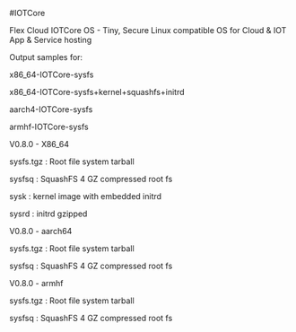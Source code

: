 #IOTCore

Flex Cloud IOTCore OS - Tiny, Secure Linux compatible OS for Cloud & IOT App & Service hosting


Output samples for:

x86_64-IOTCore-sysfs

x86_64-IOTCore-sysfs+kernel+squashfs+initrd

aarch4-IOTCore-sysfs

armhf-IOTCore-sysfs


V0.8.0 - X86_64

sysfs.tgz : Root file system tarball

sysfsq : SquashFS 4 GZ compressed root fs

sysk : kernel image with embedded initrd

sysrd : initrd gzipped


V0.8.0 - aarch64

sysfs.tgz : Root file system tarball

sysfsq : SquashFS 4 GZ compressed root fs


V0.8.0 - armhf

sysfs.tgz : Root file system tarball

sysfsq : SquashFS 4 GZ compressed root fs
